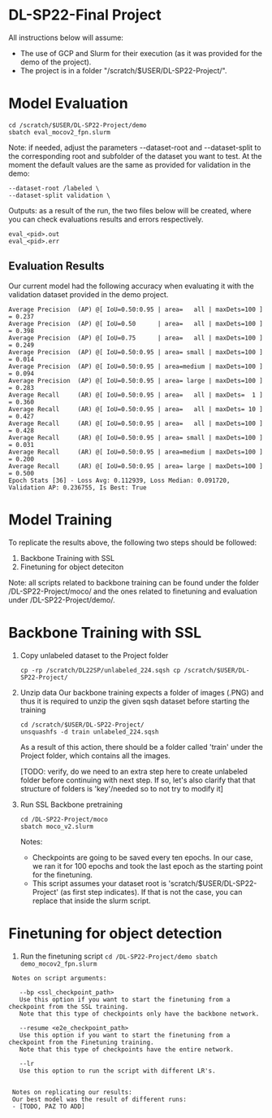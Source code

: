 # DL-SP22-Final Project

All instructions below will assume:
- The use of GCP and Slurm for their execution (as it was provided for the demo of the project).
- The project is in a folder  "/scratch/$USER/DL-SP22-Project/".



# Model Evaluation

```
cd /scratch/$USER/DL-SP22-Project/demo
sbatch eval_mocov2_fpn.slurm
```
Note: if needed, adjust the parameters --dataset-root and --dataset-split to the corresponding root and subfolder of the dataset you want to test.
At the moment the default values are the same as provided for validation in the demo:
```
--dataset-root /labeled \
--dataset-split validation \
```

Outputs: as a result of the run, the two files below will be created, where you can check evaluations results and errors respectively.
```
eval_<pid>.out
eval_<pid>.err
```
 
## Evaluation Results

Our current model had the following accuracy when evaluating it with the validation dataset provided in the demo project.

```
Average Precision  (AP) @[ IoU=0.50:0.95 | area=   all | maxDets=100 ] = 0.237
Average Precision  (AP) @[ IoU=0.50      | area=   all | maxDets=100 ] = 0.398
Average Precision  (AP) @[ IoU=0.75      | area=   all | maxDets=100 ] = 0.249
Average Precision  (AP) @[ IoU=0.50:0.95 | area= small | maxDets=100 ] = 0.014
Average Precision  (AP) @[ IoU=0.50:0.95 | area=medium | maxDets=100 ] = 0.094
Average Precision  (AP) @[ IoU=0.50:0.95 | area= large | maxDets=100 ] = 0.283
Average Recall     (AR) @[ IoU=0.50:0.95 | area=   all | maxDets=  1 ] = 0.360
Average Recall     (AR) @[ IoU=0.50:0.95 | area=   all | maxDets= 10 ] = 0.427
Average Recall     (AR) @[ IoU=0.50:0.95 | area=   all | maxDets=100 ] = 0.428
Average Recall     (AR) @[ IoU=0.50:0.95 | area= small | maxDets=100 ] = 0.031
Average Recall     (AR) @[ IoU=0.50:0.95 | area=medium | maxDets=100 ] = 0.200
Average Recall     (AR) @[ IoU=0.50:0.95 | area= large | maxDets=100 ] = 0.500
Epoch Stats [36] - Loss Avg: 0.112939, Loss Median: 0.091720, Validation AP: 0.236755, Is Best: True
```



# Model Training
To replicate the results above, the following two steps should be followed:

 1. Backbone Training with SSL
 2. Finetuning for object deteciton


Note: all scripts related to backbone training can be found under the folder /DL-SP22-Project/moco/ and the ones related to finetuning and evaluation under /DL-SP22-Project/demo/.


# Backbone Training with SSL
  
   1. Copy unlabeled dataset to the Project folder
      ```
      cp -rp /scratch/DL22SP/unlabeled_224.sqsh cp /scratch/$USER/DL-SP22-Project/
      ```  
      
   2. Unzip data
      Our backbone training expects a folder of images (.PNG) and thus it is required to unzip the given sqsh dataset before starting the training 
      ```
      cd /scratch/$USER/DL-SP22-Project/
      unsquashfs -d train unlabeled_224.sqsh
      ```
      As a result of this action, there should be a folder called 'train' under the Project folder, which contains all the images.
      
      [TODO: verify, do we need to an extra step here to create unlabeled folder before continuing with next step.
      If so, let's also clarify that that structure of folders is 'key'/needed so to not try to modify it]
      
   3. Run SSL Backbone pretraining
      ```
      cd /DL-SP22-Project/moco
      sbatch moco_v2.slurm
      ```
      Notes:
      - Checkpoints are going to be saved every ten epochs. In our case, we ran it for 100 epochs and took the last epoch as the starting point for the             finetuning.
      - This script assumes your dataset root is 'scratch/$USER/DL-SP22-Project' (as first step indicates). If that is not the case, you can replace that           inside the slurm script.

# Finetuning for object detection

   1. Run the finetuning script
     ```
     cd /DL-SP22-Project/demo
     sbatch demo_mocov2_fpn.slurm
     ```
     
     Notes on script arguments: 
     
       --bp <ssl_checkpoint_path> 
       Use this option if you want to start the finetuning from a checkpoint from the SSL training.
       Note that this type of checkpoints only have the backbone network.

       --resume <e2e_checkpoint_path>
       Use this option if you want to start the finetuning from a checkpoint from the Finetuning training.
       Note that this type of checkpoints have the entire network.

       --lr
       Use this option to run the script with different LR's.
     
     
     Notes on replicating our results:
     Our best model was the result of different runs:
     - [TODO, PAZ TO ADD]
 
